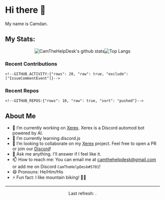 # Hi there 👋
My name is Camdan.

## My Stats:
<p align="center"> <img src="https://github-readme-stats.vercel.app/api?username=CamTheHelpDesk&theme=dark&show_icons=true&include_all_commits=true" alt="CamTheHelpDesk's github stats"><img src="https://github-readme-stats.vercel.app/api/top-langs/?username=CamTheHelpDesk" alt="Top Langs"></p>
  
### Recent Contributions
```
<!--GITHUB_ACTIVITY:{"rows": 20, "raw": true, "exclude": ["IssueCommentEvent"]}-->
```

### Recent Repos
```
<!--GITHUB_REPOS:{"rows": 10, "raw": true, "sort": "pushed"}-->
```

## About Me

- 🔭 I’m currently working on [Xerex](https://github.com/XerexDiscordBot/Xerex). Xerex is a Discord automod bot powered by AI.
- 🌱 I’m currently learning discord.js
- 👯 I’m looking to collaborate on my [Xerex](https://github.com/XerexDiscordBot/Xerex) project. Feel free to open a PR or join our [Discord](https://discord.gg/3zzE4n7)!
- 💬 Ask me anything. I'll answer if I feel like it.
- 📫 How to reach me: You can email me at [camthehelpdesk@gmail.com](mailto:camthehelpdesk@gmail.com?subject=Hello!&body=Hi!%20I%20got%20your%20email%20from%20your%20GitHub%20repo.) or add me on Discord `CamTheHelpDesk#5701`!
- 😄 Pronouns: He/Him/His
- ⚡ Fun fact: I like mountain biking! 🚵🚴

---
<p align="center">Last refresh: <b><!--TIMESTAMP:{"format": "dddd, MMMM Do YYYY, h:mm:ss a [UTC]"}--></b>.</p>
